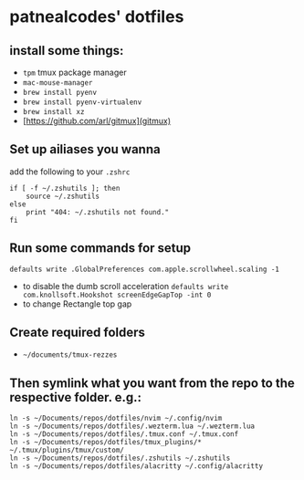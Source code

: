 # patnealcodes' dotfiles

## install some things:

- `tpm` tmux package manager
- `mac-mouse-manager`
- `brew install pyenv`
- `brew install pyenv-virtualenv`
- `brew install xz`
- [https://github.com/arl/gitmux](gitmux)

## Set up ailiases you wanna
add the following to your `.zshrc`
```
if [ -f ~/.zshutils ]; then
    source ~/.zshutils
else
    print "404: ~/.zshutils not found."
fi
```
## Run some commands for setup
`defaults write .GlobalPreferences com.apple.scrollwheel.scaling -1`
- to disable the dumb scroll acceleration
`defaults write com.knollsoft.Hookshot screenEdgeGapTop -int 0`
- to change Rectangle top gap

## Create required folders
- `~/documents/tmux-rezzes`

## Then symlink what you want from the repo to the respective folder. e.g.:
```
ln -s ~/Documents/repos/dotfiles/nvim ~/.config/nvim
ln -s ~/Documents/repos/dotfiles/.wezterm.lua ~/.wezterm.lua
ln -s ~/Documents/repos/dotfiles/.tmux.conf ~/.tmux.conf
ln -s ~/Documents/repos/dotfiles/tmux_plugins/* ~/.tmux/plugins/tmux/custom/
ln -s ~/Documents/repos/dotfiles/.zshutils ~/.zshutils
ln -s ~/Documents/repos/dotfiles/alacritty ~/.config/alacritty
```
